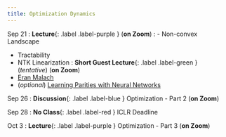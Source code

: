 ```yaml
---
title: Optimization Dynamics
---
```


Sep 21
: **Lecture**{: .label .label-purple } (**on Zoom**)
: - Non-convex Landscape
- Tractability
- NTK Linearization
: **Short Guest Lecture**{: .label .label-green } (_tentative_) (**on Zoom**)
 - [Eran Malach](https://www.eranmalach.com/)
 - (_optional_) [Learning Parities with Neural Networks](https://arxiv.org/pdf/2002.07400.pdf)

Sep 26
: **Discussion**{: .label .label-blue } Optimization - Part 2 (**on Zoom**)

Sep 28
: **No Class**{: .label .label-red } ICLR Deadline

Oct 3
: **Lecture**{: .label .label-purple } Optimization - Part 3 (**on Zoom**)


